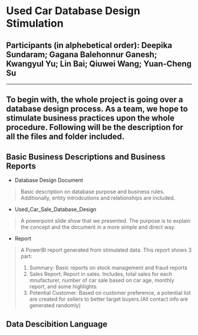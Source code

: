 # Used Car Database Design Stimulation
## Participants (in alphebetical order): Deepika Sundaram; Gagana Balehonnur Ganesh; Kwangyul Yu; Lin Bai; Qiuwei Wang; Yuan-Cheng Su
***
## To begin with, the whole project is going over a database design process. As a team, we hope to stimulate business practices upon the whole procedure. Following will be the description for all the files and folder included. 

## Basic Business Descriptions and Business Reports
* Database Design Document

> Basic description on database purpose and business rules. Additionally, entity introdcutions and relationships are included.

* Used_Car_Sale_Database_Design

> A powerpoint slide show that we presented. The purpose is to explain the concept and the document in a more simple and direct way.

* Report

> A PowerBI report generated from stimulated data. This report shows 3 part: <br>
> 1. Summary: Basic reports on stock management and fraud reports <br>
> 2. Sales Report: Report in sales. Includes, total sales for each mnufacturer, number of car sale based on car age, monthly report, and some highlights.
> 3. Potential Customer: Based on customer preference, a potential list are created for sellers to better target buyers.(All contact info are generated randomly)


## Data Descibition Language
> 
